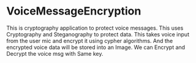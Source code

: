 # VoiceMessageEncryption
This is cryptography application to protect voice messages.
This uses Cryptography and Steganography to protect data.
This takes voice input from the user mic and encrypt it using cypher algorithms.
And the encrypted voice data will be stored into an Image.
We can Encrypt and Decrypt the voice msg with Same key.
